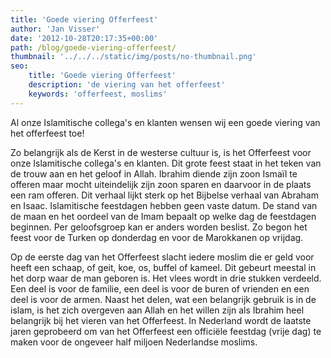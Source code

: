 ```yaml
---
title: 'Goede viering Offerfeest'
author: 'Jan Visser'
date: '2012-10-28T20:17:35+00:00'
path: /blog/goede-viering-offerfeest/
thumbnail: '../../../static/img/posts/no-thumbnail.png'
seo:
    title: 'Goede viering Offerfeest'
    description: 'de viering van het offerfeest'
    keywords: 'offerfeest, moslims'
---
```

Al onze Islamitische collega's en klanten wensen wij een goede viering van het offerfeest toe!

Zo belangrijk als de Kerst in de westerse cultuur is, is het Offerfeest voor onze Islamitische collega's en klanten. Dit grote feest staat in het teken van de trouw aan en het geloof in Allah. Ibrahim diende zijn zoon Ismaïl te offeren maar mocht uiteindelijk zijn zoon sparen en daarvoor in de plaats een ram offeren. Dit verhaal lijkt sterk op het Bijbelse verhaal van Abraham en Isaac. Islamitische feestdagen hebben geen vaste datum. De stand van de maan en het oordeel van de Imam bepaalt op welke dag de feestdagen beginnen. Per geloofsgroep kan er anders worden beslist. Zo begon het feest voor de Turken op donderdag en voor de Marokkanen op vrijdag.

Op de eerste dag van het Offerfeest slacht iedere moslim die er geld voor heeft een schaap, of geit, koe, os, buffel of kameel. Dit gebeurt meestal in het dorp waar de man geboren is. Het vlees wordt in drie stukken verdeeld. Een deel is voor de familie, een deel is voor de buren of vrienden en een deel is voor de armen. Naast het delen, wat een belangrijk gebruik is in de islam, is het zich overgeven aan Allah en het willen zijn als Ibrahim heel belangrijk bij het vieren van het Offerfeest. In Nederland wordt de laatste jaren geprobeerd om van het Offerfeest een officiële feestdag (vrije dag) te maken voor de ongeveer half miljoen Nederlandse moslims.
